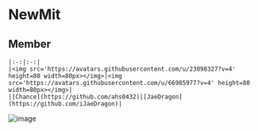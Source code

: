 # NewMit

## Member

    |:-:|:-:|
    |<img src='https://avatars.githubusercontent.com/u/23098327?v=4' height=80 width=80px></img>|<img src='https://avatars.githubusercontent.com/u/66985977?v=4' height=80 width=80px></img>|
    |[Chance](https://github.com/ahs0432)|[JaeDragon](https://github.com/iJaeDragon)|

![image](https://github.com/HaeZuo/NewMit/assets/66985977/97037fa8-861b-4ffe-87cf-496890c9e700)
